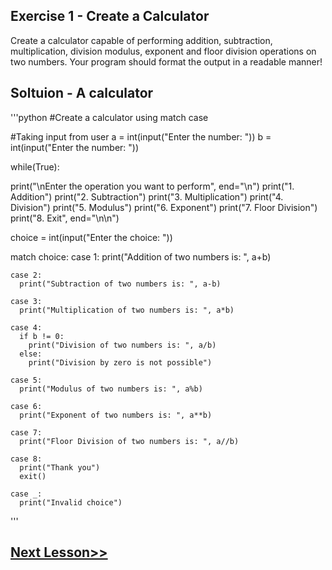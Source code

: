 ## Exercise 1 - Create a Calculator
Create a calculator capable of performing addition, subtraction, multiplication, division modulus, exponent and floor division operations on two numbers. Your program should format the output in a readable manner!
## Soltuion - A calculator
'''python
#Create a calculator using match case 

#Taking input from user
a = int(input("Enter the number: "))
b = int(input("Enter the number: "))

while(True):
  
  print("\nEnter the operation you want to perform", end="\n")
  print("1. Addition")
  print("2. Subtraction")
  print("3. Multiplication")
  print("4. Division")
  print("5. Modulus")
  print("6. Exponent")
  print("7. Floor Division")
  print("8. Exit", end="\n\n")

  choice = int(input("Enter the choice: "))

  match choice:
    case 1:
      print("Addition of two numbers is: ", a+b)
      
    case 2:
      print("Subtraction of two numbers is: ", a-b)
      
    case 3:
      print("Multiplication of two numbers is: ", a*b)
      
    case 4:
      if b != 0:
        print("Division of two numbers is: ", a/b)
      else:
        print("Division by zero is not possible")
        
    case 5:
      print("Modulus of two numbers is: ", a%b)
      
    case 6:
      print("Exponent of two numbers is: ", a**b)
      
    case 7:
      print("Floor Division of two numbers is: ", a//b)
      
    case 8:
      print("Thank you")
      exit()
      
    case _:
      print("Invalid choice")
'''

## [Next Lesson>>](https://github.com/Harshita1303/Python/blob/main/09-Day9-Typecasting-in-Python/.tutorial/Tutorial.md)
